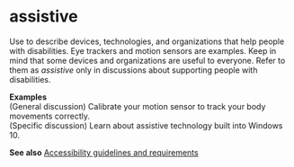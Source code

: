 # assistive

Use to
describe devices, technologies, and organizations that
help people with disabilities. Eye trackers and motion sensors are
examples. Keep in mind that some devices and organizations are useful to
everyone. Refer to them as *assistive* only in discussions about supporting people with disabilities.

**Examples**  
(General discussion) Calibrate your motion sensor to track your body movements correctly.  
(Specific discussion) Learn about assistive technology built into Windows 10.

**See also**  [Accessibility guidelines and requirements](/style-guide/accessibility/accessibility-guidelines-requirements)

